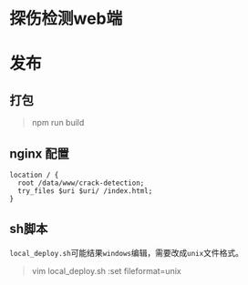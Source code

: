 # 探伤检测web端

# 发布

## 打包
> npm run build

## nginx 配置
```
location / {
  root /data/www/crack-detection;
  try_files $uri $uri/ /index.html;
}
```

## sh脚本

`local_deploy.sh`可能结果`windows`编辑，需要改成`unix`文件格式。
> vim local_deploy.sh
> :set fileformat=unix 
